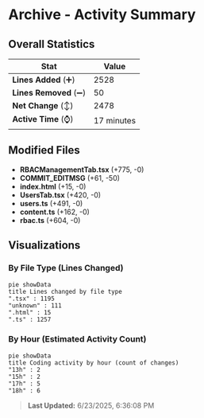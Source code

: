 # Archive - Activity Summary 

## Overall Statistics

| Stat                   | Value                                                             |
| ---------------------- | ----------------------------------------------------------------- |
| **Lines Added** (➕)   | 2528                                          |
| **Lines Removed** (➖) | 50                                        |
| **Net Change** (↕)    | 2478                |
| **Active Time** (⌚)   | 17 minutes |


## Modified Files
- **RBACManagementTab.tsx** (+775, -0)
- **COMMIT_EDITMSG** (+61, -50)
- **index.html** (+15, -0)
- **UsersTab.tsx** (+420, -0)
- **users.ts** (+491, -0)
- **content.ts** (+162, -0)
- **rbac.ts** (+604, -0)

## Visualizations

### By File Type (Lines Changed)

```mermaid
pie showData
title Lines changed by file type
".tsx" : 1195
"unknown" : 111
".html" : 15
".ts" : 1257
```

### By Hour (Estimated Activity Count)

```mermaid
pie showData
title Coding activity by hour (count of changes)
"13h" : 2
"15h" : 2
"17h" : 5
"18h" : 6
```


> **Last Updated:** 6/23/2025, 6:36:08 PM
